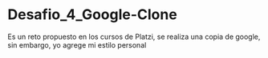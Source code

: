 # Desafio_4_Google-Clone
Es un reto propuesto en los cursos de Platzi, se realiza una copia de google, sin embargo, yo agrege mi estilo personal
